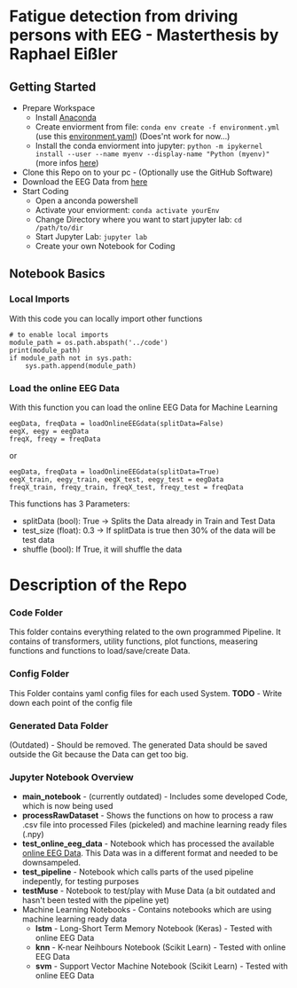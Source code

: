 # Fatigue detection from driving persons with EEG - Masterthesis by Raphael Eißler

## Getting Started
- Prepare Workspace
  - Install [Anaconda](https://www.anaconda.com/products/individual)
  - Create enviorment from file: `conda env create -f environment.yml` (use this [environment.yaml](environment.yml)) (Does'nt work for now...)
  - Install the conda enviorment into jupyter: `python -m ipykernel install --user --name myenv --display-name "Python (myenv)"` (more infos [here](https://ipython.readthedocs.io/en/stable/install/kernel_install.html))
- Clone this Repo on to your pc - (Optionally use the GitHub Software)
- Download the EEG Data from [here](https://1drv.ms/u/s!AuIx_mQRobFA1g8FMEXZBfbdnIgg?e=nMWSxN)
- Start Coding
  - Open a anconda powershell
  - Activate your enviorment: `conda activate yourEnv`
  - Change Directory where you want to start jupyter lab: `cd /path/to/dir`
  - Start Jupyter Lab: `jupyter lab`
  - Create your own Notebook for Coding
  
## Notebook Basics
### Local Imports
With this code you can locally import other functions
```
# to enable local imports
module_path = os.path.abspath('../code')
print(module_path)
if module_path not in sys.path:
    sys.path.append(module_path)
```

### Load the online EEG Data
With this function you can load the online EEG Data for Machine Learning
```
eegData, freqData = loadOnlineEEGdata(splitData=False)
eegX, eegy = eegData
freqX, freqy = freqData
```
or
```
eegData, freqData = loadOnlineEEGdata(splitData=True)
eegX_train, eegy_train, eegX_test, eegy_test = eegData
freqX_train, freqy_train, freqX_test, freqy_test = freqData
```

This functions has 3 Parameters:
- splitData (bool): True -> Splits the Data already in Train and Test Data
- test_size (float): 0.3 -> If splitData is true then 30% of the data will be test data
- shuffle (bool): If True, it will shuffle the data


# Description of the Repo
### Code Folder
This folder contains everything related to the own programmed Pipeline. It contains of transformers, utility functions, plot functions, measering functions and functions to load/save/create Data.

### Config Folder
This Folder contains yaml config files for each used System.
**TODO** - Write down each point of the config file

### Generated Data Folder
(Outdated) - Should be removed. The generated Data should be saved outside the Git because the Data can get too big.

### Jupyter Notebook Overview
- **main_notebook** - (currently outdated) - Includes some developed Code, which is now being used
- **processRawDataset** - Shows the functions on how to process a raw .csv file into processed Files (pickeled) and machine learning ready files (.npy)
- **test_online_eeg_data** - Notebook which has processed the available [online EEG Data](https://figshare.com/articles/The_original_EEG_data_for_driver_fatigue_detection/5202739). This Data was in a different format and needed to be downsampeled.
- **test_pipeline** - Notebook which calls parts of the used pipeline indepently, for testing purposes
- **testMuse** - Notebook to test/play with Muse Data (a bit outdated and hasn't been tested with the pipeline yet)
- Machine Learning Notebooks - Contains notebooks which are using machine learning ready data
  - **lstm** - Long-Short Term Memory Notebook (Keras) - Tested with online EEG Data
  - **knn** - K-near Neihbours Notebook (Scikit Learn) - Tested with online EEG Data
  - **svm** - Support Vector Machine Notebook (Scikit Learn) - Tested with online EEG Data

